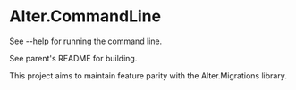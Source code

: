 ﻿Alter.CommandLine
=

See --help for running the command line.

See parent's README for building.

This project aims to maintain feature parity with the Alter.Migrations library.